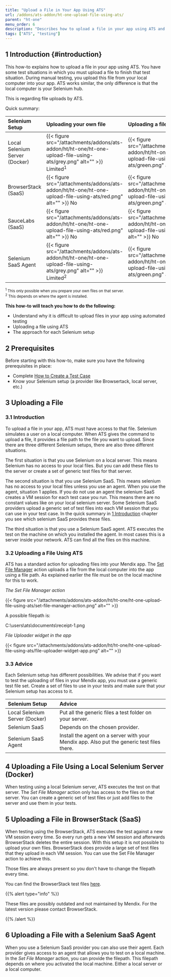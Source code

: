 ```yaml
---
title: "Upload a File in Your App Using ATS"
url: /addons/ats-addon/ht-one-upload-file-using-ats/
parent: "ht-one"
menu_order: 6
description: "Describes how to upload a file in your app using ATS and the restrictions it has."
tags: ["ATS", "testing"]
---
```


## 1 Introduction {#introduction}

This how-to explains how to upload a file in your app using ATS. You have some test situations in which you must upload a file to finish that test situation. During manual testing, you upload this file from your local computer into your app. ATS works similar, the only difference is that the local computer is your Selenium hub.

This is regarding file uploads by ATS.

Quick summary:

| Selenium Setup | Uploading your own file | Uploading a file | Uploading possible? |
| :-------------- | :---------------------- | :--------------- | :------------------ |
| Local Selenium Server (Docker) | {{< figure src="/attachments/addons/ats-addon/ht/ht-one/ht-one-upload-file-using-ats/grey.png" alt="" >}} Limited<sup>1</sup> | {{< figure src="/attachments/addons/ats-addon/ht/ht-one/ht-one-upload-file-using-ats/green.png" alt="" >}} Yes | {{< figure src="/attachments/addons/ats-addon/ht/ht-one/ht-one-upload-file-using-ats/green.png" alt="" >}} Yes |
| BrowserStack (SaaS) | {{< figure src="/attachments/addons/ats-addon/ht/ht-one/ht-one-upload-file-using-ats/red.png" alt="" >}} No | {{< figure src="/attachments/addons/ats-addon/ht/ht-one/ht-one-upload-file-using-ats/green.png" alt="" >}} Yes | {{< figure src="/attachments/addons/ats-addon/ht/ht-one/ht-one-upload-file-using-ats/green.png" alt="" >}} Yes |
| SauceLabs (SaaS) | {{< figure src="/attachments/addons/ats-addon/ht/ht-one/ht-one-upload-file-using-ats/red.png" alt="" >}} No | {{< figure src="/attachments/addons/ats-addon/ht/ht-one/ht-one-upload-file-using-ats/red.png" alt="" >}} No | {{< figure src="/attachments/addons/ats-addon/ht/ht-one/ht-one-upload-file-using-ats/red.png" alt="" >}} No |
| Selenium SaaS Agent | {{< figure src="/attachments/addons/ats-addon/ht/ht-one/ht-one-upload-file-using-ats/grey.png" alt="" >}} Limited<sup>2</sup> | {{< figure src="/attachments/addons/ats-addon/ht/ht-one/ht-one-upload-file-using-ats/green.png" alt="" >}} Yes | {{< figure src="/attachments/addons/ats-addon/ht/ht-one/ht-one-upload-file-using-ats/red.png" alt="" >}} No |

<small><sup>1</sup> This only possible when you prepare your own files on that server. <br>
<sup>2</sup> This depends on where the agent is installed.</small>

**This how-to will teach you how to do the following:**

* Understand why it is difficult to upload files in your app using automated testing
* Uploading a file using ATS
* The approach for each Selenium setup

## 2 Prerequisites

Before starting with this how-to, make sure you have the following prerequisites in place:

* Complete [How to Create a Test Case](/addons/ats-addon/ht-one-create-a-test-case/)
* Know your Selenium setup (a provider like Browsertack, local server, etc.)

## 3 Uploading a File

### 3.1 Introduction

To upload a file in your app, ATS must have access to that file. Selenium simulates a user on a local computer. When ATS gives the command to upload a file, it provides a file path to the file you want to upload. Since there are three different Selenium setups, there are also three different situations.

The first situation is that you use Selenium on a local server. This means Selenium has no access to your local files. But you can add these files to the server or create a set of generic test files for that server.

The second situation is that you use Selenium SaaS. This means selenium has no access to your local files unless you use an agent. When you use the agent, situation 1 applies. If you do not use an agent the selenium SaaS creates a VM session for each test case you run. This means there are no constant values like on your local selenium server. Some Selenium SaaS providers upload a generic set of test files into each VM session that you can use in your test case. In the quick summary in [1 Introduction](#introduction) chapter you see which selenium SaaS provides these files.

The third situation is that you use a Selenium SaaS agent. ATS executes the test on the machine on which you installed the agent. In most cases this is a server inside your network. ATS can find all the files on this machine.

### 3.2 Uploading a File Using ATS

ATS has a standard action for uploading files into your Mendix app. The  [Set File Manager](/addons/ats-addon/rg-one-set-file-manager/) action uploads a file from the local computer into the app using a file path. As explained earlier the file must be on the local machine for this to work.

_The Set File Manager action_

{{< figure src="/attachments/addons/ats-addon/ht/ht-one/ht-one-upload-file-using-ats/set-file-manager-action.png" alt="" >}}

A possible filepath is:

C:\users\ats\documents\receipt-1.png

_File Uploader widget in the app_

{{< figure src="/attachments/addons/ats-addon/ht/ht-one/ht-one-upload-file-using-ats/file-uploader-widget-app.png" alt="" >}}

### 3.3 Advice

Each Selenium setup has different possibilities. We advise that if you want to test the uploading of files in your Mendix app, you must use a generic test file set. Create a set of files to use in your tests and make sure that your Selenium setup has access to it.

| Selenium Setup | Advice |
| :-------------- | :----- |
| Local Selenium Server (Docker) | Put all the generic files a test folder on your server. |
| Selenium SaaS | Depends on the chosen provider. |
| Selenium SaaS Agent | Install the agent on a server with your Mendix app. Also put the generic test files there. |

## 4 Uploading a File Using a Local Selenium Server (Docker)

When testing using a local Selenium server, ATS executes the test on that server. The _Set File Manager_ action only has access to the files on that server. You can create a generic set of test files or just add files to the server and use them in your tests.

## 5 Uploading a File in BrowserStack (SaaS)

When testing using the BrowserStack, ATS executes the test against a new VM session every time. So every run gets a new VM session and afterwards BrowserStack deletes the entire session. With this setup it is not possible to upload your own files. BrowserStack does provide a large set of test files that they upload in each VM session. You can use the Set File Manager action to achieve this.

Those files are always present so you don't have to change the filepath every time.

You can find the BrowserStack test files [here](https://raw.githubusercontent.com/mendix/docs/development/templates/ats-browserstack-test-files.md).

{{% alert type="info" %}}

These files are possibly outdated and not maintained by Mendix. For the latest version please contact BrowserStack.

{{% /alert %}}

## 6 Uploading a File with a Selenium SaaS Agent

When you use a Selenium SaaS provider you can also use their agent. Each provider gives access to an agent that allows you to test on a local machine. In the _Set File Manager_ action, you can provide the filepath. This filepath depends on where you activated the local machine. Either a local server or a local computer.
